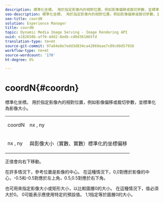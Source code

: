 ```yaml
---
description: 標準化坐標。 用於指定影像內的相對位置，例如影像偏移或裁切參數，並標準化為影像大小。
seo-description: 標準化坐標。 用於指定影像內的相對位置，例如影像偏移或裁切參數，並標準化為影像大小。
seo-title: coordN
solution: Experience Manager
title: coordN
topic: Dynamic Media Image Serving - Image Rendering API
uuid: e182650b-aff6-4dd2-8edb-cd0d361865fd
translation-type: tm+mt
source-git-commit: 97a84e8e7edd3d834ca42069eae7c09c00d57938
workflow-type: tm+mt
source-wordcount: '170'
ht-degree: 0%

---
```



# coordN{#coordn}

標準化坐標。 用於指定影像內的相對位置，例如影像偏移或裁切參數，並標準化為影像大小。

<table id="simpletable_EFA3111DC4B94BAF94715500DB4DD8FB"> 
 <tr class="strow"> 
  <td class="stentry"> <p><span class="codeph"> <span class="varname"> coordN</span> </span> </p> </td> 
  <td class="stentry"> <p><span class="codeph"> <span class="varname"> nx</span> </span>,  <span class="codeph"><span class="varname"> ny</span></span> </p></td> 
 </tr> 
 <tr class="strow"> 
  <td class="stentry"> <p><span class="codeph"> <span class="varname"> nx</span> </span>,  <span class="codeph"><span class="varname"> ny</span></span> </p></td> 
  <td class="stentry"> <p>與影像大小（實數、實數）標準化的坐標偏移 </p></td> 
 </tr> 
</table>

正值會向右下移動。

在許多情況下，參考位置是影像的中心。 在這種情況下，0,0對應於影像的中心，-0.5和-0.5對應於左上角，0.5,0.5對應於右下角。

也可用來指定影像大小或矩形大小，以比較圖層0的大小。 在這種情況下，值必須大於0。 0可能表示應使用特定的預設值。 1,1指定等於圖層0的大小。

